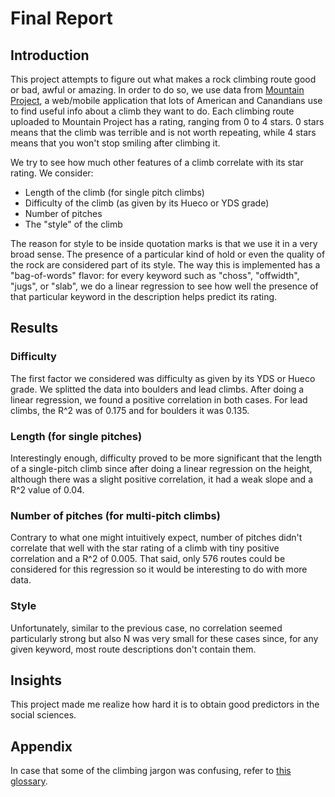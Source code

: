 # Final Report

## Introduction

This project attempts to figure out what makes a rock climbing route good or bad, awful or amazing. In order to do so, we use data from [Mountain Project](https://www.mountainproject.com/), a web/mobile application that lots of American and Canandians use to find useful info about a climb they want to do. Each climbing route uploaded to Mountain Project has a rating, ranging from 0 to 4 stars. 0 stars means that the climb was terrible and is not worth repeating, while 4 stars means that you won't stop smiling after climbing it.

We try to see how much other features of a climb correlate with its star rating. We consider:
- Length of the climb (for single pitch climbs)
- Difficulty of the climb (as given by its Hueco or YDS grade)
- Number of pitches
- The "style" of the climb

The reason for style to be inside quotation marks is that we use it in a very broad sense. The presence of a particular kind of hold or even the quality of the rock are considered part of its style. The way this is implemented has a "bag-of-words" flavor: for every keyword such as "choss", "offwidth", "jugs", or "slab", we do a linear regression to see how well the presence of that particular keyword in the description helps predict its rating.

## Results

### Difficulty

The first factor we considered was difficulty as given by its YDS or Hueco grade. We splitted the data into boulders and lead climbs. After doing a linear regression, we found a positive correlation in both cases. For lead climbs, the R^2 was of 0.175 and for boulders it was 0.135.

### Length (for single pitches)

Interestingly enough, difficulty proved to be more significant that the length of a single-pitch climb since after doing a linear regression on the height, although there was a slight positive correlation, it had a weak slope and a R^2 value of 0.04.

### Number of pitches (for multi-pitch climbs)

Contrary to what one might intuitively expect, number of pitches didn't correlate that well with the star rating of a climb with tiny positive correlation and a R^2 of 0.005. That said, only 576 routes could be considered for this regression so it would be interesting to do with more data.

### Style

Unfortunately, similar to the previous case, no correlation seemed particularly strong but also N was very small for these cases since, for any given keyword, most route descriptions don't contain them.

## Insights

This project made me realize how hard it is to obtain good predictors in the social sciences.

## Appendix

In case that some of the climbing jargon was confusing, refer to [this glossary](https://www.rei.com/learn/expert-advice/rock-climbing-glossary.html).